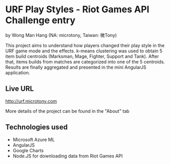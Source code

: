 URF Play Styles - Riot Games API Challenge entry
==============

by Wong Man Hang (NA: microtony, Taiwan: 微Tony)

This project aims to understand how players changed their play style in the URF game mode and the effects. k-means clustering was used to obtain 5 item build centroids (Marksman, Mage, Fighter, Support and Tank). After that, items builds from matches are categorized into one of the 5 centroids. Results are finally aggregated and presented in the mini AngularJS application.

Live URL
----
http://urf.microtony.com

More details of the project can be found in the "About" tab

Technologies used
----
* Microsoft Azure ML
* AngularJS
* Google Charts
* Node.JS for downloading data from Riot Games API
